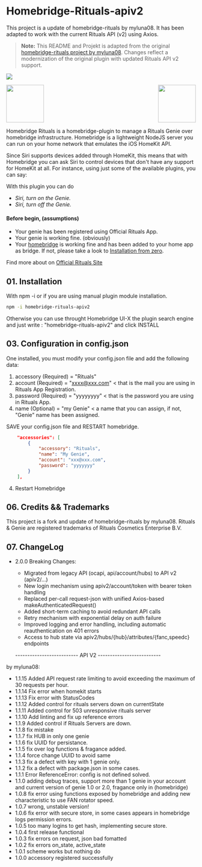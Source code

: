 # Homebridge-Rituals-apiv2

This project is a update of homebridge-rituals by myluna08.
It has been adapted to work with the current Rituals API (v2) using Axios.

> **Note:** This README and Projekt is adapted from the original [homebridge-rituals project by myluna08](https://github.com/myluna08/homebridge-rituals/tree/master).
> Changes reflect a modernization of the original plugin with updated Rituals API v2 support. 

<img src="https://img.shields.io/badge/license-MIT-green"> 

<img src="https://user-images.githubusercontent.com/19808920/58770949-bd9c7900-857f-11e9-8558-5dfaffddffda.png" height="100"> <img src="https://www.rituals.com/dw/image/v2/BBKL_PRD/on/demandware.static/-/Sites-rituals-products/default/dw7656c020/images/zoom/1106834_WirelessperfumeDiffuserPROAPrimary.png?sw=500&sh=500&sm=fit&q=100" height="100" align="right">

Homebridge Rituals is a homebridge-plugin to manage a Rituals Genie over homebridge infrastructure.
Homebridge is a lightweight NodeJS server you can run on your home network that emulates the iOS HomeKit API.

Since Siri supports devices added through HomeKit, this means that with Homebridge you can ask Siri to control devices that don't have any support for HomeKit at all. For instance, using just some of the available plugins, you can say:

With this plugin you can do

- _Siri, turn on the Genie._
- _Siri, turn off the Genie._

#### Before begin, (assumptions)

- Your genie has been registered using Official Rituals App.
- Your genie is working fine. (obviously)
- Your <a href="https://github.com/nfarina/homebridge">homebridge</a> is working fine and has been added to your home app as bridge. If not, please take a look to <a href="#considerations">Installation from zero</a>.

Find more about on <a href="https://www.rituals.com/es-es/faqs.html?catid=faq-perfume-genie&qid=fag-what-is-the-perfume-genie-and-what-can-it-do">Official Rituals Site</a>

## 01. Installation

With npm -i or if you are using manual plugin module installation.

```sh
npm -i homebridge-rituals-apiv2
```

Otherwise you can use throught Homebridge UI-X the plugin search engine and just write : "homebridge-rituals-apiv2" and click INSTALL


## 03. Configuration in config.json

One installed, you must modify your config.json file and add the following data:

1. accessory (Required) = "Rituals"
2. account (Required) = "xxxx@xxx.com" < that is the mail you are using in Rituals App Registration.
3. password (Required) = "yyyyyyyy" < that is the password you are using in Rituals App.
4. name (Optional) = "my Genie" < a name that you can assign, if not, "Genie" name has been assigned.

SAVE your config.json file and RESTART homebridge.

```json
    "accessories": [
        {
            "accessory": "Rituals",
            "name": "My Genie",
            "account": "xxx@xxx.com",
            "password": "yyyyyyy"
        }
    ],
```

4. Restart Homebridge

## 06. Credits && Trademarks
This project is a fork and update of homebridge-rituals by myluna08.
Rituals & Genie are registered trademarks of Rituals Cosmetics Enterprise B.V.

## 07. ChangeLog

- 2.0.0 Breaking Changes:
  - Migrated from legacy API (ocapi, api/account/hubs) to API v2 (apiv2/...)
  - New login mechanism using apiv2/account/token with bearer token handling
  - Replaced per-call request-json with unified Axios-based makeAuthenticatedRequest()
  - Added short-term caching to avoid redundant API calls
  - Retry mechanism with exponential delay on auth failure
  - Improved logging and error handling, including automatic reauthentication on 401 errors
  - Access to hub state via apiv2/hubs/{hub}/attributes/{fanc,speedc} endpoints

  -------------------------- API V2 --------------------------

by myluna08:
- 1.1.15 Added API request rate limiting to avoid exceeding the maximum of 30 requests per hour.
- 1.1.14 Fix error when homekit starts
- 1.1.13 Fix error with StatusCodes
- 1.1.12 Added control for rituals servers down on currentState
- 1.1.11 Added control for 503 unresponsive rituals server
- 1.1.10 Add linting and fix up reference errors
- 1.1.9 Added control if Rituals Servers are down.
- 1.1.8 fix mistake
- 1.1.7 fix HUB in only one genie
- 1.1.6 fix UUID for persistance.
- 1.1.5 fix over log functions & fragance added.
- 1.1.4 force change UUID to avoid same
- 1.1.3 fix a defect with key with 1 genie only.
- 1.1.2 fix a defect with package.json in some cases.
- 1.1.1 Error ReferenceError: config is not defined solved.
- 1.1.0 adding debug traces, support more than 1 genie in your account and current version of genie 1.0 or 2.0, fragance only in (homebridge)
- 1.0.8 fix error using functions exposed by homebridge and adding new characteristic to use FAN rotator speed.
- 1.0.7 wrong, unstable version!
- 1.0.6 fix error with secure store, in some cases appears in homebridge logs permission errors.
- 1.0.5 too many logins to get hash, implementing secure store.
- 1.0.4 first release functional
- 1.0.3 fix errors on request, json bad fomatted
- 1.0.2 fix errors on_state, active_state
- 1.0.1 scheme works but nothing do
- 1.0.0 accessory registered successfully
